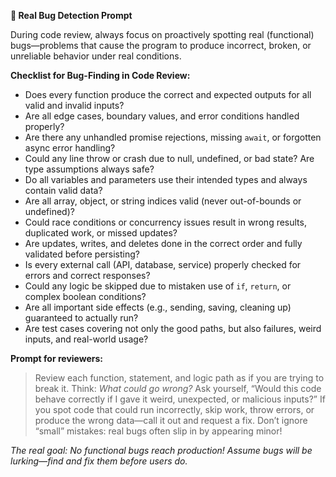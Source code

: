 **🐛 Real Bug Detection Prompt**

During code review, always focus on proactively spotting real (functional) bugs—problems that cause the program to produce incorrect, broken, or unreliable behavior under real conditions.

**Checklist for Bug-Finding in Code Review:**
- Does every function produce the correct and expected outputs for all valid and invalid inputs?
- Are all edge cases, boundary values, and error conditions handled properly?
- Are there any unhandled promise rejections, missing `await`, or forgotten async error handling?
- Could any line throw or crash due to null, undefined, or bad state? Are type assumptions always safe?
- Do all variables and parameters use their intended types and always contain valid data?
- Are all array, object, or string indices valid (never out-of-bounds or undefined)?
- Could race conditions or concurrency issues result in wrong results, duplicated work, or missed updates?
- Are updates, writes, and deletes done in the correct order and fully validated before persisting?
- Is every external call (API, database, service) properly checked for errors and correct responses?
- Could any logic be skipped due to mistaken use of `if`, `return`, or complex boolean conditions?
- Are all important side effects (e.g., sending, saving, cleaning up) guaranteed to actually run?
- Are test cases covering not only the good paths, but also failures, weird inputs, and real-world usage?

**Prompt for reviewers:**
> Review each function, statement, and logic path as if you are trying to break it. Think: *What could go wrong?* Ask yourself, “Would this code behave correctly if I gave it weird, unexpected, or malicious inputs?” If you spot code that could run incorrectly, skip work, throw errors, or produce the wrong data—call it out and request a fix. Don’t ignore “small” mistakes: real bugs often slip in by appearing minor!

*The real goal: No functional bugs reach production! Assume bugs *will* be lurking—find and fix them before users do.*
